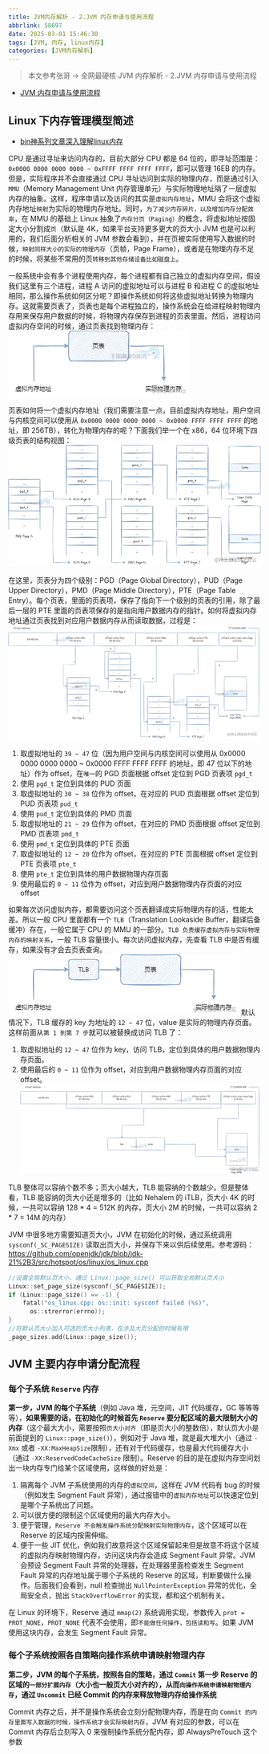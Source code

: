 ```yaml
---
title: JVM内存解析 - 2.JVM 内存申请与使用流程
abbrlink: 58697
date: 2025-03-01 15:46:30
tags: [JVM, 内存, linux内存]
categories: [JVM内存解析]
---
```


> 本文参考张哥 -> 全网最硬核 JVM 内存解析 - 2.JVM 内存申请与使用流程
- [JVM 内存申请与使用流程](https://juejin.cn/post/7225875600644407357)

## Linux 下内存管理模型简述
- [bin神系列文章深入理解linux内存](https://mp.weixin.qq.com/s?__biz=Mzg2MzU3Mjc3Ng==&mid=2247486732&idx=1&sn=435d5e834e9751036c96384f6965b328&chksm=ce77cb4bf900425d33d2adfa632a4684cf7a63beece166c1ffedc4fdacb807c9413e8c73f298&token=1468822011&lang=zh_CN&scene=21&key=d9f8952995f1859ec52d8f5d9e6ab4720ffabd5403c103322ee7ec6f45279c0d6ff004df4d91e603b8da30fc862da32560064a1680e06e498f1478dedf8d24cd54abfe5bbf80610ac6a1ecfcadeceb1ce74fd27e061bc962a5e9d18c369786619a9ac7ad030b16a0f350638aed32ec61ad2c47b2df53b2fffac6419c8a55feb1&ascene=2&uin=MTQxMDM0OTkyNA%3D%3D&devicetype=Windows+11+x64&version=6308011a&exportkey=n_ChQIAhIQLReSAiPPBq%2FrjeEsvhWLGhLpAQIE97dBBAEAAAAAAPboBnzhWE0AAAAOpnltbLcz9gKNyK89dVj0LB8MByB%2BLnarvTJ9k5LjHnaHSiRCVUH6zSSXMnbZ9AQCusp6IDK5hwtnugd9Du4BG2pqPuJHPIkVIcUMia320lXFN61yM%2F%2B2MKyl86soaJUlu0zu8x69eop1Fbdi4YBaoocZrDbr%2BBuq4hsy%2BKf6ElIQw%2B6gPfQqllJ5R86pa0DoVOjdnD2bi7ZuxdMyvcOPEu3pDa5H%2FBgY1A%2BDcifqtVZlp%2B5LoJKYNhtlZg1zOS06RY15Ry0DdonN38efMsG2Req%2F&acctmode=0&pass_ticket=ywhUvrTZ0ZCaWLuvLdidNGnNwyS7T41V%2BKEL2N0td3RvwmPJ%2BZREM3Zc0lit4wDxNhALtKqF2gPCKD6sLdagzA%3D%3D&wx_header=1&fontgear=2)

CPU 是通过寻址来访问内存的，目前大部分 CPU 都是 64 位的，即寻址范围是：`0x0000 0000 0000 0000 ~ 0xFFFF FFFF FFFF FFFF`，即可以管理 16EB 的内存。但是，实际程序并不会直接通过 CPU 寻址访问到实际的物理内存，而是通过引入 `MMU`（Memory Management Unit 内存管理单元）与实际物理地址隔了一层虚拟内存的抽象。这样，程序申请以及访问的其实是`虚拟内存地址`，MMU 会将这个虚拟内存地址`映射`为实际的物理内存地址。同时，`为了减少内存碎片，以及增加内存分配效率`，在 MMU 的基础上 Linux 抽象了`内存分页（Paging）`的概念，将虚拟地址按固定大小分割成`页`（默认是 4K，如果平台支持更多更大的页大小 JVM 也是可以利用的，我们后面分析相关的 JVM 参数会看到），并在页被实际使用写入数据的时候，`映射同样大小的实际的物理内存`（页帧，Page Frame），或者是在物理内存不足的时候，将某些不常用的页`转移到其他存储设备比如磁盘上`。

一般系统中会有多个进程使用内存，每个进程都有自己独立的虚拟内存空间，假设我们这里有三个进程，进程 A 访问的虚拟地址可以与进程 B 和进程 C 的虚拟地址相同，那么操作系统如何区分呢？即操作系统如何将这些虚拟地址转换为物理内存。这就需要页表了，页表也是每个进程独立的，操作系统会在给进程映射物理内存用来保存用户数据的时候，将物理内存保存到进程的页表里面。然后，进程访问虚拟内存空间的时候，通过页表找到物理内存：
![img](/images/jvm/memory/01.png)

页表如何将一个虚拟内存地址（我们需要注意一点，目前虚拟内存地址，用户空间与内核空间可以使用从 `0x0000 0000 0000 0000 ~ 0x0000 FFFF FFFF FFFF` 的地址，即 256TB），转化为物理内存的呢？下面我们举一个在 x86，64 位环境下四级页表的结构视图：
![img](/images/jvm/memory/02.png)

在这里，页表分为四个级别：PGD（Page Global Directory），PUD（Page Upper Directory），PMD（Page Middle Directory），PTE（Page Table Entry）。每个页表，里面的页表项，保存了指向下一个级别的页表的引用，除了最后一层的 PTE 里面的页表项保存的是指向用户数据内存的指针。如何将虚拟内存地址通过页表找到对应用户数据内存从而读取数据，过程是：
![img](/images/jvm/memory/03.png)
1. 取虚拟地址的 `39 ~ 47` 位（因为用户空间与内核空间可以使用从 0x0000 0000 0000 0000 ~ 0x0000 FFFF FFFF FFFF 的地址，即 47 位以下的地址）作为 offset，在`唯一`的 PGD 页面根据 offset 定位到 PGD 页表项 `pgd_t`
2. 使用 `pgd_t` 定位到具体的 PUD 页面
3. 取虚拟地址的 `30 ~ 38` 位作为 offset，在对应的 PUD 页面根据 offset 定位到 PUD 页表项 `pud_t`
4. 使用 `pud_t` 定位到具体的 PMD 页面
5. 取虚拟地址的 `21 ~ 29` 位作为 offset，在对应的 PMD 页面根据 offset 定位到 PMD 页表项 `pmd_t`
6. 使用 `pmd_t` 定位到具体的 PTE 页面
7. 取虚拟地址的 `12 ~ 20` 位作为 offset，在对应的 PTE 页面根据 offset 定位到 PTE 页表项 `pte_t`
8. 使用 `pte_t` 定位到具体的用户数据物理内存页面
9. 使用最后的 `0 ~ 11` 位作为 offset，对应到用户数据物理内存页面的对应 offset

如果每次访问虚拟内存，都需要访问这个页表翻译成实际物理内存的话，性能太差。所以一般 CPU 里面都有一个 `TLB`（Translation Lookaside Buffer，翻译后备缓冲）存在，一般它属于 CPU 的 MMU 的一部分。`TLB 负责缓存虚拟内存与实际物理内存的映射关系`，一般 TLB 容量很小。每次访问虚拟内存，先查看 TLB 中是否有缓存，如果没有才会去页表查询。
![img](/images/jvm/memory/04.png)
默认情况下，TLB 缓存的 key 为地址的 `12 ~ 47` 位，value 是实际的物理内存页面。这样前面从`第 1 到第 7 步`就可以被替换成访问 TLB 了：
1. 取虚拟地址的 `12 ~ 47` 位作为 key，访问 TLB，定位到具体的用户数据物理内存页面。
2. 使用最后的 `0 ~ 11` 位作为 offset，对应到用户数据物理内存页面的对应 offset。
![img](/images/jvm/memory/05.png)

TLB 整体可以容纳个数不多；页大小越大，TLB 能容纳的个数越少。但是整体看，TLB 能容纳的页大小还是增多的（比如 Nehalem 的 iTLB，页大小 4K 的时候，一共可以容纳 128 * 4 = 512K 的内存，页大小 2M 的时候，一共可以容纳 2 * 7 = 14M 的内存）

JVM 中很多地方需要知道页大小，JVM 在初始化的时候，通过系统调用 `sysconf(_SC_PAGESIZE)` 读取出页大小，并保存下来以供后续使用。参考源码：https://github.com/openjdk/jdk/blob/jdk-21%2B3/src/hotspot/os/linux/os_linux.cpp
```cpp
//设置全局默认页大小，通过 Linux::page_size() 可以获取全局默认页大小
Linux::set_page_size(sysconf(_SC_PAGESIZE));
if (Linux::page_size() == -1) {
    fatal("os_linux.cpp: os::init: sysconf failed (%s)",
      os::strerror(errno));
}
//将默认页大小加入可选的页大小列表，在涉及大页分配的时候有用
_page_sizes.add(Linux::page_size());
```

## JVM 主要内存申请分配流程

### 每个子系统 `Reserve` 内存
**第一步，JVM 的每个子系统**（例如 Java 堆，元空间，JIT 代码缓存，GC 等等等等），**如果需要的话，在初始化的时候首先 `Reserve` 要分配区域的最大限制大小的内存**（这个最大大小，需要按照`页大小对齐`（即是页大小的整数倍），默认页大小是前面提到的 `Linux::page_size()`），例如对于 Java 堆，就是最大堆大小（通过 `-Xmx` 或者 `-XX:MaxHeapSize`限制），还有对于代码缓存，也是最大代码缓存大小（通过 `-XX:ReservedCodeCacheSize` 限制）。Reserve 的目的是在虚拟内存空间划出一块内存专门给某个区域使用，这样做的好处是：
1. 隔离每个 JVM 子系统使用的内存的`虚拟空间`，这样在 JVM 代码有 bug 的时候（例如发生 Segment Fault 异常），通过报错中的`虚拟内存地址`可以快速定位到是哪个子系统出了问题。
2. 可以很方便的限制这个区域使用的最大内存大小。
3. 便于管理，`Reserve 不会触发操作系统分配映射实际物理内存`，这个区域可以在 Reserve 的区域内按需伸缩。
4. 便于一些 JIT 优化，例如我们故意将这个区域保留起来但是故意不将这个区域的虚拟内存映射物理内存，访问这块内存会造成 Segment Fault 异常。JVM 会预设 Segment Fault 异常的处理器，在处理器里面检查发生 Segment Fault 异常的内存地址属于哪个子系统的 Reserve 的区域，判断要做什么操作。后面我们会看到，null 检查抛出 `NullPointerException` 异常的优化，全局安全点，抛出 `StackOverflowError` 的实现，都和这个机制有关。

在 Linux 的环境下，Reserve 通过  `mmap(2)` 系统调用实现，参数传入 `prot = PROT_NONE`，`PROT_NONE` 代表不会使用，即`不能做任何操作，包括读和写`。如果 JVM 使用这块内存，会发生 Segment Fault 异常。

### 每个子系统按照各自策略向操作系统申请映射物理内存
**第二步，JVM 的每个子系统，按照各自的策略，通过 `Commit` 第一步 Reserve 的区域的`一部分扩展内存`（大小也一般页大小对齐的），从而`向操作系统申请映射物理内存`，通过 `Uncommit` 已经 Commit 的内存来释放物理内存给操作系统**

Commit 内存之后，并不是操作系统会立刻分配物理内存，而是在向 `Commit 的内存里面写入数据的时候，操作系统才会实际映射内存`，JVM 有对应的参数，可以在 Commit 内存后立刻写入 0 来强制操作系统分配内存，即 AlwaysPreTouch 这个参数


